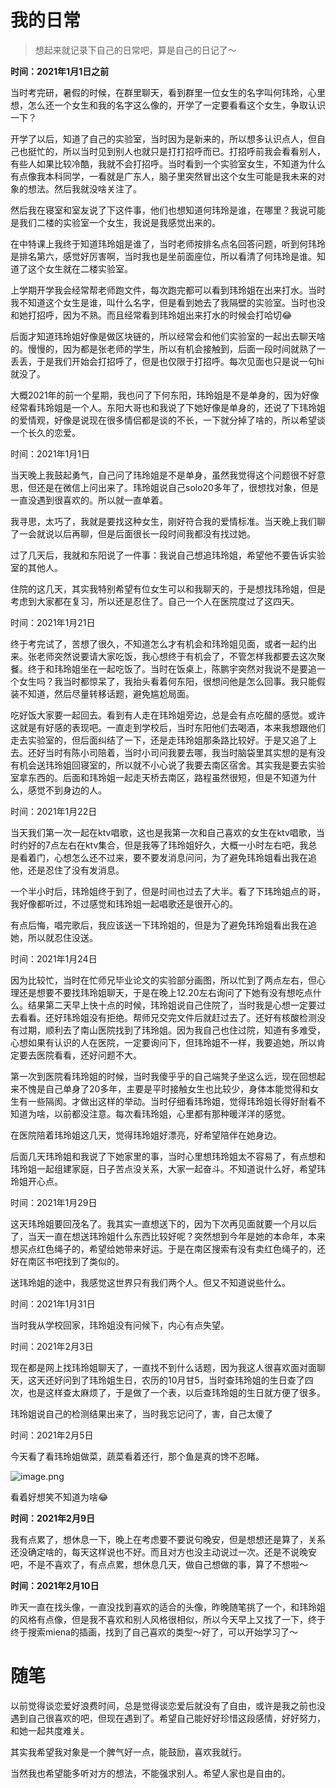 # 我的日常

> 想起来就记录下自己的日常吧，算是自己的日记了～

**时间：2021年1月1日之前**

当时考完研，暑假的时候，在群里聊天，看到群里一位女生的名字叫何玮玲，心里想，怎么还一个女生和我的名字这么像的，开学了一定要看看这个女生，争取认识一下？

开学了以后，知道了自己的实验室，当时因为是新来的，所以想多认识点人，但自己也挺忙的，所以当时见到别人也就只是打打招呼而已。打招呼前我会看看别人，有些人如果比较冷酷，我就不会打招呼。当时看到一个实验室女生，不知道为什么有点像我本科同学，一看就是广东人，脑子里突然冒出这个女生可能是我未来的对象的想法。然后我就没啥关注了。

然后我在寝室和室友说了下这件事，他们也想知道何玮玲是谁，在哪里？我说可能是我们二楼的实验室一个女生，我说是我感觉出来的。

在中特课上我终于知道玮玲姐是谁了，当时老师按排名点名回答问题，听到何玮玲是排名第六，感觉好厉害啊，当时我也是坐前面座位，所以看清了何玮玲是谁。知道了这个女生就在二楼实验室。

上学期开学我会经常帮老师跑文件，每次跑完都可以看到玮玲姐在出来打水。当时我不知道这个女生是谁，叫什么名字，但是看到她去了我隔壁的实验室。当时也没和她打招呼，因为不熟。而且经常看到玮玲姐出来打水的时候会打哈切😂

后面才知道玮玲姐好像是做区块链的，所以经常会和他们实验室的一起出去聊天啥的。慢慢的，因为都是张老师的学生，所以有机会接触到，后面一段时间就熟了一丢丢，于是我们开始会打招呼了，但是也仅限于打招呼。每次见面也只是说一句hi就没了。

大概2021年的前一个星期，我也问了下何东阳，玮玲姐是不是单身的，因为好像经常看玮玲姐是一个人。东阳大哥也和我说了下她好像是单身的，还说了下玮玲姐的爱情观，好像是说现在很多情侣都是谈的不长，一下就分掉了啥的，所以希望谈一个长久的恋爱。

时间：2021年1月1日

当天晚上我鼓起勇气，自己问了玮玲姐是不是单身，虽然我觉得这个问题很不好意思，但还是在微信上问出来了。玮玲姐说自己solo20多年了，很想找对象，但是一直没遇到很喜欢的。所以就一直单着。

我寻思，太巧了，我就是要找这种女生，刚好符合我的爱情标准。当天晚上我们聊了一会就说以后再聊，但是后面很长一段时间我都没有找过她。

过了几天后，我就和东阳说了一件事：我说自己想追玮玲姐，希望他不要告诉实验室的其他人。

住院的这几天，其实我特别希望有位女生可以和我聊天的，于是想找玮玲姐，但是考虑到大家都在复习，所以还是忍住了。自己一个人在医院度过了这四天。

时间：2021年1月21日

终于考完试了，苦想了很久，不知道怎么才有机会和玮玲姐见面，或者一起约出来。张老师突然说要请大家吃饭，我心想终于有机会了，不管怎样我都要去这次聚餐。终于和玮玲姐坐在一起吃饭了。当时在饭桌上，陈鹏宇突然对我说不是要追一个女生吗？我当时都惊呆了，我抬头看着何东阳，很想问他是怎么回事。我只能假装不知道，然后尽量转移话题，避免尴尬局面。

吃好饭大家要一起回去。看到有人走在玮玲姐旁边，总是会有点吃醋的感觉。或许这就是有好感的表现吧。一直走到学校后，当时东阳他们去喝酒，本来我想跟他们走去实验室的，但后面纠结了一下，还是走玮玲姐那条路比较好。于是又追了上去。还好当时有陈小司陪着，当时小司问我要去哪，我当时脑袋里其实想的是有没有机会送玮玲姐回寝室的，所以就不小心说了我要去南区宿舍。其实我是要去实验室拿东西的。后面和玮玲姐一起走天桥去南区，路程虽然很短，但是不知道为什么，感觉不到身边的人。

时间：2021年1月22日

当天我们第一次一起在ktv唱歌，这也是我第一次和自己喜欢的女生在ktv唱歌，当时约好的7点左右在ktv集合，但是我等了玮玲姐好久，大概一小时左右吧，我总是看着门，心想怎么还不过来，要不要发消息问问，为了避免玮玲姐看出我在追他，还是忍住了没有发消息。

一个半小时后，玮玲姐终于到了，但是时间也过去了大半。看了下玮玲姐点的哥，我好像都听过，不过感觉和玮玲姐一起唱歌还是很开心的。

有点后悔，唱完歌后，我应该送一下玮玲姐的，但是为了避免玮玲姐看出我在追她，所以就忍住没送。

时间：2021年1月24日

因为比较忙，当时在忙师兄毕业论文的实验部分画图，所以忙到了两点左右，但心理还是想要不要找玮玲姐聊天，于是在晚上12.20左右询问了下她有没有想吃点什么。结果第二天早上快十点的时候，玮玲姐说自己住院了，当时我是心想一定要过去看看。还好玮玲姐没有拒绝。帮师兄交完文件后就赶过去了。还好有核酸检测没有过期，顺利去了南山医院找到了玮玲姐。因为我自己也住过院，知道有多难受，心想如果有认识的人在医院，一定要询问下，但玮玲姐不一样，我要追她，所以肯定要去医院看看，还好问题不大。

第一次到医院看玮玲姐的时候，当时我傻乎乎的自己端凳子坐这么远，现在回想起来不愧是自己单身了20多年，主要是平时接触女生也比较少，身体本能觉得和女生有一些隔阂。才做出这样的举动。当时仔细看玮玲姐，觉得玮玲姐长得好耐看不知道为啥，以前都没注意。每次看玮玲姐，心里都有那种暖洋洋的感觉。

在医院陪着玮玲姐这几天，觉得玮玲姐好漂亮，好希望陪伴在她身边。

后面几天玮玲姐和我说了下她家里的事，当时心里想玮玲姐太不容易了，有点想和玮玲姐一起组建家庭，日子苦点没关系，大家一起奋斗。不知道说什么好，希望玮玲姐开心点。

时间：2021年1月29日

这天玮玲姐要回茂名了。我其实一直想送下的，因为下次再见面就要一个月以后了，当天一直在想送玮玲姐什么东西比较好呢？突然想到今年是她的本命年，本来想买点红色绳子的，希望给她带来好运。于是在南区搜索有没有卖红色绳子的，还好在南区书吧找到了类似的。

送玮玲姐的途中，我感觉这世界只有我们两个人。但又不知道说些什么。

时间：2021年1月31日

当时我从学校回家，玮玲姐没有问候下，内心有点失望。

时间：2021年2月3日

现在都是网上找玮玲姐聊天了，一直找不到什么话题，因为我这人很喜欢面对面聊天，这天还好问到了玮玲姐生日，农历的10月甘5，当时查玮玲姐的生日查了四次，也是这样查太麻烦了，于是做了一个表，以后查玮玲姐的生日就方便了很多。

玮玲姐说自己的检测结果出来了，当时我忘记问了，害，自己太傻了

时间：2021年2月5日

今天看了看玮玲姐做菜，蔬菜看着还行，那个鱼是真的馋不忍睹。

![image.png](http://ww1.sinaimg.cn/large/005KJzqrgy1gncqiysjbrj31hc0o0kjm.jpg)

看着好想笑不知道为啥😂

**时间：2021年2月9日**

我有点累了，想休息一下，晚上在考虑要不要说句晚安，但是想想还是算了，关系还没确定啥的，每天这样说也不好。而且对方也没主动说过一次。还是不说晚安吧，不是不喜欢了，有点点累，想休息几天，做自己想做的事，算了不想啦～

**时间：2021年2月10日**

昨天一直在找头像，一直没找到喜欢的适合的头像，昨晚随笔挑了一个，和玮玲姐的风格有点像，但是我不喜欢和别人风格很相似，所以今天早上又找了一下，终于终于搜索miena的插画，找到了自己喜欢的类型～好了，可以开始学习了～

# 随笔

以前觉得谈恋爱好浪费时间，总是觉得谈恋爱后就没有了自由，或许是我之前也没遇到自己很喜欢的吧，但现在遇到了。希望自己能好好珍惜这段感情，好好努力，和她一起共度难关。

其实我希望我对象是一个脾气好一点，能鼓励，喜欢我就行。

当然我也希望能多听对方的想法，不能强求别人。希望人家也是自由的。









